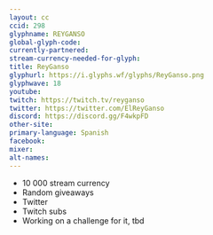 ```yaml
---
layout: cc
ccid: 298
glyphname: REYGANSO
global-glyph-code: 
currently-partnered: 
stream-currency-needed-for-glyph: 
title: ReyGanso
glyphurl: https://i.glyphs.wf/glyphs/ReyGanso.png
glyphwave: 18
youtube: 
twitch: https://twitch.tv/reyganso
twitter: https://twitter.com/ElReyGanso
discord: https://discord.gg/F4wkpFD
other-site: 
primary-language: Spanish
facebook: 
mixer: 
alt-names: 
---
```

* 10 000 stream currency
* Random giveaways
* Twitter
* Twitch subs
* Working on a challenge for it, tbd
